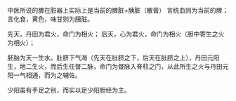 
中医所说的脾在脏器上实际上是当前的脾脏+胰脏（散膏）
言统血则为当前的脾；言化食，黄色，味甘则为胰脏。

先天，丹田为君火，命门为相火；
后天，心为君火，命门为相火（胆中寄生之火为相火）；

胚胎为天一生水。肚脐下气海（先天在肚脐之下，后天在肚脐之上），丹田元阳生，地二生火，而后生任督二脉，命门为督脉入脊柱之门，从此所生之火与丹田元阳一气相通，而为之辅佐。

少阳虽有手足之别，而实以足少阳胆经为主。